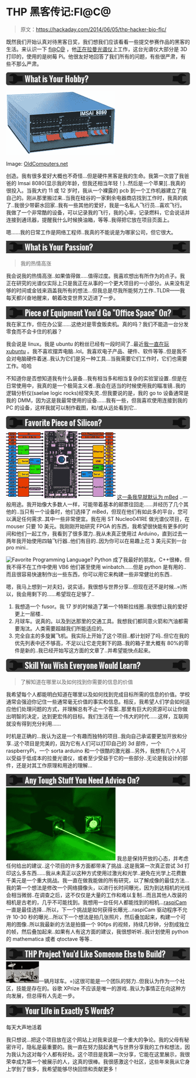 # THP 黑客传记:Fl@C@

> 原文：<https://hackaday.com/2014/06/05/thp-hacker-bio-flc/>

既然我们开始认真对待黑客日奖，我们想我们应该看看一些提交参赛作品的黑客的生活。来认识一下 [fl@C@](http://hackaday.io/hacker/2424) ，他[正在拉曼光谱仪](http://hackaday.io/project/1279-DIY-3D-Printable-RaspberryPi-Raman-Spectrometer)上工作，这台光谱仪大部分是 3D 打印的，使用的是树莓 Pi。他很友好地回答了我们所有的问题，有些很严肃，有些不那么严肃。

![01-thp-bio](img/f98d04b6a30500e033d6ce65fda78e66.png)

![Image: OldComputers.net](img/a9dfb210edd26b71317e33bdcc78bb02.png)

Image: [OldComputers.net](http://oldcomputers.net/imsai8080.html)

创造。我有很多爱好大概也不奇怪…但是硬件黑客是我的生命。我第一次尝了我爸爸的 Imsai 8080(显示我的年龄，但我还相当年轻！)..然后是一个苹果][..我真的很投入。当我大约 11 或 12 岁时，我从一个裸露的 pcb 到一个工作机器建立了我自己的。刚从那里搬过来..当我在硅谷的一家剩余电器商店找到工作时，我真的疯了..我很少带薪水回家..我有一些其他的爱好，我是一名私人飞行员…喜欢飞行。我做了一个非常酷的设备，可以记录我的飞行，我的心率，记录燃料，它会说话并连接到通讯器，提醒我什么时候换油箱，等等..我得把它放在项目页面上。

嗯……我的日常工作是网络工程师..我真的不能说是为哪家公司，但它很大。

![What is Your Passion?](img/11ffd124c758fd971ec613289d6b2ec0.png)

> 我的热情高涨

我会说我的热情高涨..如果值得做…..值得过度。我喜欢想出有所作为的点子。我正在研究的光谱仪实际上只是我正在从事的一个更大项目的一小部分。从来没有足够的时间或金钱来涵盖我所有的想法…但我总是尽我所能努力工作..TLDR——我每天都兴奋地醒来，朝着改变世界又迈进了一步。

[![Piece of Equipment You'd Go "Office Space" On?](img/beed8031c66b1b36129fb6fad66640e7.png)](http://youtu.be/PywI0BOxJpI) 我在家工作，但在办公室……这绝对是零食贩卖机。真的吗？我们不能造一台分发零食而不会卡住的机器？

我会说是 linux。我是 ubuntu 的粉丝已经有一段时间了..最近[我一直在玩 xubuntu](http://xubuntu.org) 。我不喜欢摆弄电脑..lol。我喜欢电子产品、硬件、软件等等..但是我不会对电脑硬件着迷..我认为它们是另一种工具…当我需要它们工作时，它们也需要工作。哈哈

不知道你是否想知道我有什么装备…我有相当多和相当复杂的实验室设置..但是在日常使用中，我真的是一个极简主义者..我会在适当的时候使用我的瞄准镜..我的逻辑分析仪(saelae logic rocks)经常失灵..但我要说的是，我的 go to 设备通常是我的 DMM，因为这是我最常使用的设备……我有一些，但我喜欢使用连接到我的 PC 的设备，这样我就可以制作截图，和/或从远处看到它..

![Favorite Piece of Silicon?](img/0f33874f1e19ca89f9399ff9230f14ee.png) ![mbed-pinout](img/fb814243735f34034d5a066ff164b326.png) [这一条我早就默认为 mBed](https://mbed.org/) ..一般用途。我开始像大多数人一样，可能带着基本的邮票往回走……并经历了几个其他的..当只有一个设备时，他们选择了 mBed，但现在他们有如此多的平台，您可以满足任何需求..其中一些非常便宜。我在用 ST Nucleo041RE 做光谱仪项目，在 mouser 只要 10 美元。我刚刚开始研究 FPGA 的东西，我希望很快能有更多的时间和他们一起工作，我看到了很多潜力..我从未真正使用过 Arduino，直到过去一两年我开始使用四轴飞行器..他们有目的..因为你可以在易趣上花 3 美元买到一台 pro mini..

![Favorite Programming Language?](img/a89ba60959f9c5486b0959d4a8b67acc.png) Python 成了我最好的朋友。C++很棒，但我不得不在工作中使用 VB6 他们甚至使用 winbatch……但是 python 是有用的..而且很容易快速制作出一些东西，你可以用它来构建一些非常健壮的东西..

嗯，我马上想到一对夫妇，说实话，我很想与世界分享…但现在还不是时候..=)所以，我会用剩下的……希望现在足够了..

1.  我想造一个 fusor。我 17 岁的时候造了第一个特斯拉线圈..我很想让我的爱好更上一层楼..
2.  月球车。说真的。以及到达那里的交通工具。我想我们都同意火箭和汽油都需要淘汰。人类需要超越我们所能适应的。
3.  完全自主的多旋翼飞机。我实际上开始了这个项目..都计划好了吗..但它在我的优先列表中还不够高，不足以让它走完剩下的路..我的箱子里大概有 80%的零件是新的..我已经开始写这方面的文章了..并希望能快点起来。

![Skill You Wish Everyone Would Learn?](img/24d831f915ad34628b574c0ab94da433.png)

> 了解知道在哪里以及如何找到你需要的信息的价值

我希望每个人都能明白知道在哪里以及如何找到完成目标所需的信息的价值。学校通常会强迫你记住一些通常毫无价值的事实和信息。相反，我希望人们学会如何适应他们处理问题的方式，并理解总有不止一个答案..那里有巨大的资源可以让你做出明智的决定，达到更宏伟的目标。我们生活在一个伟大的时代……这样，互联网就没有得到充分利用……

时机是正确的…我认为这是一个有趣而独特的项目..我向自己承诺要更加开放和分享..这个项目是完美的，因为它有人们可以打印自己的 3d 部件，一个 raspberryPi，一个 sorta arduino 和一个很酷的激光器…另外，我想有几个人可以受益于低成本的拉曼光谱仪，或者至少受益于它的一些部分..无论是我设计的部件，还是对其工作原理和用途的理解…

![Any Tough Stuff You Need Advice On?](img/09055e043dfd1f1688abe9db66f93036.png) [![raman-spectrometer-laser](img/7e288ce956e9903af17d6954b8f24f19.png)](http://hackaday.io/project/1279-DIY-3D-Printable-RaspberryPi-Raman-Spectrometer) 我总是保持开放的心态，并考虑任何给出的建议..这个项目的许多方面都带来了挑战..这是我第一次真正尝试 3d 打印这么多东西……我从未真正以这种方式使用过激光和光学..避免在光学上花费数千美元是一个重大挑战。我一直在做我能做的所有研究，以了解成像的最佳方法…我的第一个想法是修改一个网络摄像头，以进行长时间曝光，因为到达相机的光线会相当微弱..在调查之后，这不仅仅是大量的工作和难以复制…而且其他人改装的相机是古老的，几乎不可能找到。我想用一台任何人都能找到的相机…[raspiCam](http://www.raspberrypi.org/product/camera-module/)一直是最佳选择…所以，下一个挑战是如何获得长曝光…raspiCam 驱动程序不允许 10-30 秒的曝光…所以下一个想法是拍几张照片，然后叠加起来，构建一个可用的图像..所以我最新的方法是拍摄一个 90fps 的视频，持续几秒钟，分割成独立的帧，然后叠加起来..如果有人有这方面的建议，我很想听听..我计划使用 python 的 mathematica 或者 qtoctave 等等..

![THP Project You'd Like Someone Else to Build?](img/54307bc233e80fa34464ef716d70ab7b.png) ![1280px-Apollo15LunarRover](img/fb8e2fd7c44316866e096ee3b0699bf3.png)一辆月球车。=)这很可能是一个团队的努力..但我认为作为一个社区，技能是存在的。谷歌 XPrize 不应该是唯一的游戏..我认为事情正在向这种方向发展，但总得有人先走一步。

![Your Life in Exactly 5 Words?](img/5b336a544fb1c118afbf1d7e2e3f639a.png)

每天大声地活着

我只想说…把这个项目放在这个网站上对我来说是一个重大的争论。我的父母有秘密许可，隐私是最重要的。我一直在努力鼓起勇气与世界分享我的工作和想法，因为我认为这对每个人都有好处。这个项目是我第一次分享，它能在这里展示，我很荣幸成为第一个被展示的人，这真的很棒。我很感激这个社区，这些年来我从它身上学到了很多，我希望能够尽快回馈和贡献更多！